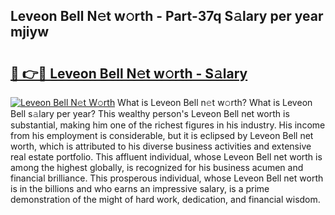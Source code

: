 ## Leveon Bell N𝚎t w𝚘rth - Part-37q S𝚊lary per year mjiyw

# <h2><a href="http://gc00sx.nevu.top/?p=Leveon+Bell">🔗 👉🔴 Leveon Bell N𝚎t w𝚘rth - S𝚊lary</a></h2>

[![Leveon Bell N𝚎t W𝚘rth](https://i.imgur.com/Oavwk0R.jpeg)](http://gc00sx.nevu.top/?p=Leveon+Bell)
What is Leveon Bell n𝚎t w𝚘rth? What is Leveon Bell s𝚊lary per year?
This wealthy person's Leveon Bell net worth is substantial, making him one of the richest figures in his industry. His income from his employment is considerable, but it is eclipsed by Leveon Bell net worth, which is attributed to his diverse business activities and extensive real estate portfolio. This affluent individual, whose Leveon Bell net worth is among the highest globally, is recognized for his business acumen and financial brilliance. This prosperous individual, whose Leveon Bell net worth is in the billions and who earns an impressive salary, is a prime demonstration of the might of hard work, dedication, and financial wisdom.
